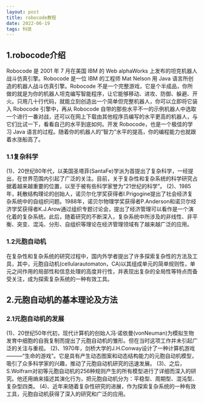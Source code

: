 ```yaml
---
layout: post
title: robocode教程
date: 2022-06-19
tags: 科技  
---
```


## 1.robocode介绍
 
 Robocode 是 2001 年 7 月在美国 IBM 的 Web alphaWorks 上发布的坦克机器人战斗仿真引擎。Robocode 是一位 IBM 的工程师 Mat Nelson 用 Java 语言所创造的机器人战斗仿真引擎。Robocode 不是一个完整游戏，它是个半成品，你所做的就是为你的机器人坦克编写智能程序，让它能够移动、进攻、防御、躲避、开火。只用几十行代码，就能立刻创造出一个简单但完整机器人，你可以立即将它装入 Robocode 引擎中，再从 Robocode 自带的那些水平不一的示例机器人中选取一个进行一番对战，还可以在网上下载由其他程序员编写的水平更高的机器人，与它们比试一下，看看自己的水平到底如何。开发 Robocode，也是一个极佳的学习 Java 语言的过程。随着你的机器人的”智力”水平的提高，你的编程能力也就跟着水涨船高了。


### 1.1复杂科学
(1)、20世纪80年代，以美国圣塔菲(SantaFe)学派为首提出了复杂科学，一经提出，在世界范围内引起了广泛的关注。目前，关于复杂性和复杂系统的科学研究占据着越来越重要的位置，以至于被有些科学家誉为“21世纪的科学”。
(2)、1985年，耗散结构理论的创始人，诺贝尔化学奖获得者I.Prigogine提出了社会经济复杂系统中的自组织问题。1988年，诺贝尔物理学奖获得者P.Anderson和诺贝尔经济学奖获得者K.J.Arow通过组织专题讨论会，提出了经济管理可以看作是一个演化着的复杂系统。此后，随着研究的不断深入，复杂系统中所涉及的非线性、非平衡、突变、混沌、分形、自组织等理论在经济管理领域有了越来越广泛的应用。

### 1.2元胞自动机
在复杂性和复杂系统的研究过程中，国内外学者提出了许多探索复杂性的方法及工具，其中，元胞自动机(cellularautomaton，CA)以其组成单元的简单规则性，单元之间作用的局部性和信息处理的高度并行性，并表现出复杂的全局性等特点而备受关注，成为探索复杂系统的一种有效工具。

## 2.元胞自动机的基本理论及方法

### 2.1元胞自动机的发展
(1)、20世纪50年代初，现代计算机的创始人冯·诺依曼(vonNeuman)为模拟生物发育中细胞的自我复制而提出了元胞自动机的雏形。但在当时这项工作并未引起广泛的关注与重视。
(2)、1970年，剑桥大学的J.H.Conway设计了一种计算机游戏———“生命的游戏”。它是具有产生动态图案和动态结构能力的元胞自动机模型，吸引了众多科学家的兴趣，推动了元胞自动机研究的迅速发展。
(3)、之后，S.Wolfram对初等元胞自动机的256种规则产生的所有模型进行了详细而深入的研究。他还用熵来描述其演化行为，把元胞自动机分为：平稳型、周期型、混沌型、复杂型四类。
(4)、近年来随着复杂性研究的进展，作为探索复杂系统的一种有效工具，元胞自动机获得了深入的研究和广泛的应用。
